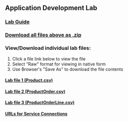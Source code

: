 ## Application Development Lab

### [Lab Guide](applicationdevelopment-labguide.md)

### [Download all files above as .zip](files/vbcsfiles.zip)

### View/Download individual lab files:

  1. Click a file link below to view the file
  2. Select "Raw" format for viewing in native form
  3. Use Browser's "Save As" to download the file contents
  
  #### [Lab file 1 (Product.csv)](files/Product.csv)

  #### [Lab file 2 (ProductOrder.csv)](files/ProductOrder.csv)

  #### [Lab file 3 (ProductOrderLine.csv)](files/ProductOrderLine.csv)

  #### [URLs for Service Connections](files/AppDev_Endpoints.txt)

